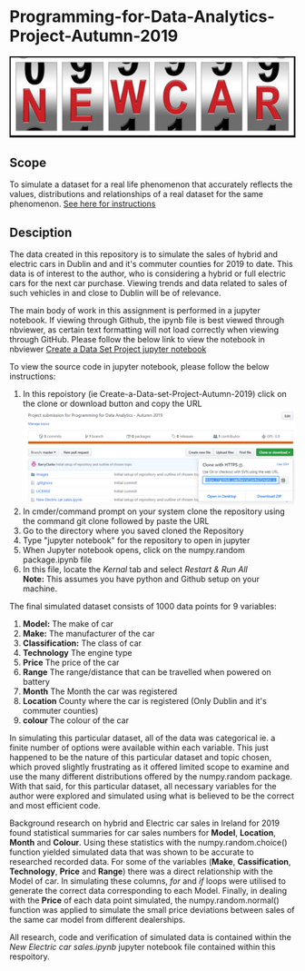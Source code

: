 # Programming-for-Data-Analytics-Project-Autumn-2019

![car-reg](Images/car-reg.png)


## Scope
To simulate a dataset for a real life phenomenon that accurately reflects the values, distributions and relationships of a real dataset for the same phenomenon. 
[See here for instructions](/ProgDA_Project.pdf)

## Desciption
The data created in this repository is to simulate the sales of hybrid and electric cars in Dublin and and it's commuter counties for 2019 to date. This data is of interest to the author, who is considering a hybrid or full electric cars for the next car purchase. Viewing trends and data related to sales of such vehicles in and close to Dublin will be of relevance. 

The main body of work in this assignment is performed in a jupyter notebook. If viewing through Github, the ipynb file is best viewed through nbviewer, as certain text formatting will not load correctly when viewing through GitHub. Please follow the below link to view the notebook in nbviewer  [Create a Data Set Project jupyter notebook](https://nbviewer.jupyter.org/github/BarryClarke/Create-a-Data-set-Project-Autumn-2019/blob/master/New%20Electric%20car%20sales.ipynb) 

To view the source code in jupyter notebook, please follow the below instructions:
1. In this repoistory (ie Create-a-Data-set-Project-Autumn-2019) click on the clone or download button and copy the URL ![clone](Images/Clone.PNG)
2. In cmder/command prompt on your system clone the repository using the command git clone followed by paste the URL
3. Go to the directory where you saved cloned the Repository
4. Type "jupyter notebook" for the repository to open in jupyter
5. When Jupyter notebook opens, click on the numpy.random package.ipynb file
6. In this file, locate the *Kernal* tab and select *Restart & Run All* <br>
**Note:** This assumes you have python and Github setup on your machine.<br>
 
The final simulated dataset consists of 1000 data points for 9 variables:
1. **Model:** The make of car
2. **Make:** The manufacturer of the car 
3. **Classification:** The class of car 
4. **Technology** The engine type
5. **Price** The price of the car
6. **Range** The range/distance that can be travelled when powered on battery
7. **Month** The Month the car was registered
8. **Location** County where the car is registered (Only Dublin and it's commuter counties)
9. **colour** The colour of the car

In simulating this particular dataset, all of the data was categorical ie. a finite number of options were available within each variable. This just happened to be the nature of this particular dataset and topic chosen, which proved slightly frustrating as it offered limited scope to examine and use the many different distributions offered by the numpy.random package. With that said, for this particular dataset, all necessary variables for the author were explored and simulated using what is believed to be the correct and most efficient code. 

Background research on hybrid and Electric car sales in Ireland for 2019 found statistical summaries for car sales numbers for **Model**, **Location**, **Month** and **Colour**. Using these statistics with the numpy.random.choice() function yielded simulated data that was shown to be accurate to researched recorded data.
For some of the variables (**Make**, **Cassification**, **Technology**, **Price** and **Range**) there was a direct relationship with the Model of car. In simulating these columns, _for_ and _if_ loops were utilised to generate the correct data corresponding to each Model.
Finally, in dealing with the **Price** of each data point simulated, the numpy.random.normal() function was applied to simulate the small price deviations between sales of the same car model from different dealerships.

All research, code and verification of simulated data is contained within the _New Electric car sales.ipynb_ jupyter notebook file contained within this respoitory.




